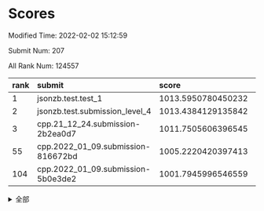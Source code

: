# Scores

Modified Time: 2022-02-02 15:12:59

Submit Num: 207

All Rank Num: 124557

| rank |               submit               |       score        |       sigma        | pk_num |
| :--- | :--------------------------------- | :----------------- | :----------------- | :----- |
| 1    | jsonzb.test.test_1                 | 1013.5950780450232 | 0.8660251791116256 | 2408   |
| 2    | jsonzb.test.submission_level_4     | 1013.4384129135842 | 0.824015445330965  | 2405   |
| 3    | cpp.21_12_24.submission-2b2ea0d7   | 1011.7505606396545 | 0.7808458557267954 | 2414   |
| 55   | cpp.2022_01_09.submission-816672bd | 1005.2220420397413 | 0.71847277972229   | 2411   |
| 104  | cpp.2022_01_09.submission-5b0e3de2 | 1001.7945996546559 | 0.7147334902444061 | 2405   |


<details>
<summary>全部</summary>

| rank |                 submit                 |       score        |       sigma        | pk_num |
| :--- | :------------------------------------- | :----------------- | :----------------- | :----- |
| 1    | jsonzb.test.test_1                     | 1013.5950780450232 | 0.8660251791116256 | 2408   |
| 2    | jsonzb.test.submission_level_4         | 1013.4384129135842 | 0.824015445330965  | 2405   |
| 3    | cpp.21_12_24.submission-2b2ea0d7       | 1011.7505606396545 | 0.7808458557267954 | 2414   |
| 4    | gobigger.level_3.submission_level_3_27 | 1011.7029285609153 | 0.764647333799778  | 2415   |
| 5    | gobigger.level_3.submission_level_3_16 | 1011.2493793700921 | 0.7646736169678893 | 2408   |
| 6    | gobigger.level_3.submission_level_3_32 | 1011.2174659790575 | 0.7578110686559971 | 2405   |
| 7    | gobigger.level_3.submission_level_3_40 | 1011.092556485355  | 0.7643558328270932 | 2406   |
| 8    | gobigger.level_3.submission_level_3_23 | 1010.7310090517068 | 0.7668889990964537 | 2407   |
| 9    | gobigger.level_3.submission_level_3_17 | 1010.633756257382  | 0.7480191307996333 | 2409   |
| 10   | gobigger.level_3.submission_level_3_5  | 1010.5990422439675 | 0.7696128858766477 | 2405   |
| 11   | gobigger.level_3.submission_level_3_2  | 1010.5894249395839 | 0.768155742435067  | 2404   |
| 12   | gobigger.level_3.submission_level_3_29 | 1010.5154022446854 | 0.7653756937292153 | 2409   |
| 13   | gobigger.level_3.submission_level_3_0  | 1010.4672140203552 | 0.7532381338499764 | 2411   |
| 14   | gobigger.level_3.submission_level_3_22 | 1010.4519091525044 | 0.7598254433583721 | 2407   |
| 15   | gobigger.level_3.submission_level_3_28 | 1010.34088507059   | 0.7648637462318237 | 2406   |
| 16   | gobigger.level_3.submission_level_3_24 | 1010.2971742411544 | 0.7651450471432926 | 2414   |
| 17   | gobigger.level_3.submission_level_3_8  | 1010.2489295332177 | 0.7570430072220764 | 2411   |
| 18   | gobigger.level_3.submission_level_3_13 | 1010.2445671384231 | 0.7472522404101629 | 2404   |
| 19   | gobigger.level_3.submission_level_3_19 | 1010.198609982108  | 0.749513617649716  | 2406   |
| 20   | gobigger.level_3.submission_level_3_44 | 1010.1920798546881 | 0.7551383065847208 | 2410   |
| 21   | gobigger.level_3.submission_level_3_31 | 1010.109399377152  | 0.7596578100896973 | 2409   |
| 22   | gobigger.level_3.submission_level_3_49 | 1010.0958503197124 | 0.7757466542024238 | 2408   |
| 23   | gobigger.level_3.submission_level_3_33 | 1010.022311765333  | 0.7583304847401998 | 2409   |
| 24   | gobigger.level_3.submission_level_3_26 | 1010.0216163534066 | 0.7531666302764592 | 2406   |
| 25   | gobigger.level_3.submission_level_3_9  | 1010.0047757297615 | 0.7574056625171295 | 2410   |
| 26   | gobigger.level_3.submission_level_3_39 | 1009.9857398761826 | 0.7235331336385418 | 2403   |
| 27   | gobigger.level_3.submission_level_3_34 | 1009.9801302247103 | 0.7802729144431867 | 2408   |
| 28   | gobigger.level_3.submission_level_3_36 | 1009.9070714151678 | 0.7541546267619663 | 2403   |
| 29   | gobigger.level_3.submission_level_3_30 | 1009.8619814942188 | 0.7429575350090071 | 2407   |
| 30   | gobigger.level_3.submission_level_3_37 | 1009.8035944539813 | 0.7569417993238352 | 2406   |
| 31   | gobigger.level_3.submission_level_3_10 | 1009.7898047076246 | 0.7407648984308356 | 2412   |
| 32   | gobigger.level_3.submission_level_3_1  | 1009.757175277813  | 0.7443517678184938 | 2408   |
| 33   | gobigger.level_3.submission_level_3_25 | 1009.739694805869  | 0.7738379758381907 | 2412   |
| 34   | gobigger.level_3.submission_level_3_7  | 1009.7117606829149 | 0.7565092811345229 | 2406   |
| 35   | gobigger.level_3.submission_level_3_14 | 1009.7022507724739 | 0.7554409348097132 | 2409   |
| 36   | gobigger.level_3.submission_level_3_35 | 1009.6742853391801 | 0.7603148738972647 | 2412   |
| 37   | gobigger.level_3.submission_level_3_3  | 1009.6362942782264 | 0.7315115982501821 | 2408   |
| 38   | gobigger.level_3.submission_level_3_46 | 1009.5060226072211 | 0.7691147843721782 | 2411   |
| 39   | gobigger.level_3.submission_level_3_11 | 1009.3870924096127 | 0.7374251941636033 | 2409   |
| 40   | gobigger.level_3.submission_level_3_47 | 1009.3470732384122 | 0.7353879000835187 | 2411   |
| 41   | gobigger.level_3.submission_level_3_41 | 1009.2905599097877 | 0.7566831733409843 | 2405   |
| 42   | gobigger.level_3.submission_level_3_20 | 1009.2304242146133 | 0.7250133273261519 | 2406   |
| 43   | gobigger.level_3.submission_level_3_15 | 1009.2063869948801 | 0.7544310517869813 | 2406   |
| 44   | gobigger.level_3.submission_level_3_45 | 1009.2048476529219 | 0.7562259660007206 | 2411   |
| 45   | gobigger.level_3.submission_level_3_4  | 1009.199934872792  | 0.7482037728866507 | 2405   |
| 46   | gobigger.level_3.submission_level_3_18 | 1009.1322887264763 | 0.7595642860293553 | 2404   |
| 47   | gobigger.level_3.submission_level_3_43 | 1009.0371596259623 | 0.7764149645777721 | 2411   |
| 48   | gobigger.level_3.submission_level_3_38 | 1008.9626844347029 | 0.7462298699193115 | 2405   |
| 49   | gobigger.level_3.submission_level_3_42 | 1008.9137846707433 | 0.7518176582881286 | 2408   |
| 50   | gobigger.level_3.submission_level_3_48 | 1008.8620372410178 | 0.734487192198652  | 2414   |
| 51   | gobigger.level_3.submission_level_3_6  | 1008.8087703668264 | 0.7592997417918714 | 2408   |
| 52   | gobigger.level_3.submission_level_3_21 | 1008.4913868721802 | 0.7331256182275477 | 2407   |
| 53   | gobigger.level_3.submission_level_3_12 | 1007.869430059442  | 0.7374064336536552 | 2397   |
| 54   | gobigger.level_1.submission_level_1_36 | 1006.1583584482097 | 0.7127351663645022 | 2407   |
| 55   | cpp.2022_01_09.submission-816672bd     | 1005.2220420397413 | 0.71847277972229   | 2411   |
| 56   | gobigger.level_1.submission_level_1_10 | 1004.8567799446117 | 0.7229766507082442 | 2400   |
| 57   | gobigger.level_1.submission_level_1_23 | 1004.6430283832924 | 0.7140049778817542 | 2403   |
| 58   | gobigger.level_1.submission_level_1_16 | 1004.3448495913952 | 0.7197127965066938 | 2405   |
| 59   | gobigger.level_1.submission_level_1_20 | 1004.3441506659277 | 0.7143034635953233 | 2409   |
| 60   | gobigger.level_1.submission_level_1_27 | 1004.3349408786747 | 0.7245191343410216 | 2406   |
| 61   | gobigger.level_1.submission_level_1_44 | 1004.3126561657132 | 0.728196027873     | 2404   |
| 62   | gobigger.level_1.submission_level_1_38 | 1004.2548477864742 | 0.7107728038517772 | 2405   |
| 63   | gobigger.level_1.submission_level_1_19 | 1004.0861372471647 | 0.7286482125605803 | 2406   |
| 64   | gobigger.level_1.submission_level_1_26 | 1004.0330043456901 | 0.7251253421933408 | 2405   |
| 65   | gobigger.level_1.submission_level_1_37 | 1004.0244640992821 | 0.7274865078885209 | 2408   |
| 66   | gobigger.level_1.submission_level_1_25 | 1003.9582846562882 | 0.7258960966054772 | 2406   |
| 67   | gobigger.level_1.submission_level_1_43 | 1003.8708218239738 | 0.7097288485758954 | 2401   |
| 68   | gobigger.level_1.submission_level_1_12 | 1003.865025694803  | 0.718471223777091  | 2409   |
| 69   | gobigger.level_1.submission_level_1_18 | 1003.8430321635159 | 0.7175914184109619 | 2408   |
| 70   | gobigger.level_1.submission_level_1_28 | 1003.8096491706688 | 0.7135973381969974 | 2404   |
| 71   | gobigger.level_1.submission_level_1_49 | 1003.7766152489447 | 0.7265238743753137 | 2406   |
| 72   | gobigger.level_1.submission_level_1_13 | 1003.7753818587304 | 0.7317673122401922 | 2403   |
| 73   | gobigger.level_1.submission_level_1_0  | 1003.7463859182435 | 0.7163083766372075 | 2408   |
| 74   | gobigger.level_1.submission_level_1_14 | 1003.7325488475402 | 0.7265421528849337 | 2409   |
| 75   | gobigger.level_1.submission_level_1_46 | 1003.6649154771496 | 0.7183358039976189 | 2407   |
| 76   | gobigger.level_1.submission_level_1_31 | 1003.6464663765876 | 0.7141150058723095 | 2409   |
| 77   | gobigger.level_1.submission_level_1_40 | 1003.6186994522023 | 0.7283906695121591 | 2409   |
| 78   | gobigger.level_1.submission_level_1_15 | 1003.6163439047699 | 0.7157504712554457 | 2407   |
| 79   | gobigger.level_1.submission_level_1_22 | 1003.5726813974597 | 0.727969252896161  | 2410   |
| 80   | gobigger.level_1.submission_level_1_5  | 1003.5223576292085 | 0.7046465011906037 | 2407   |
| 81   | gobigger.level_1.submission_level_1_30 | 1003.5142938508841 | 0.708751256848822  | 2401   |
| 82   | gobigger.level_1.submission_level_1_21 | 1003.4982044600449 | 0.718252266517098  | 2404   |
| 83   | gobigger.level_1.submission_level_1_24 | 1003.4453048553191 | 0.7130813295554688 | 2405   |
| 84   | gobigger.level_1.submission_level_1_17 | 1003.3646435868249 | 0.7147184429868417 | 2406   |
| 85   | gobigger.level_1.submission_level_1_42 | 1003.359044068616  | 0.7107776706238506 | 2412   |
| 86   | gobigger.level_1.submission_level_1_48 | 1003.2398698250777 | 0.7192568976634626 | 2407   |
| 87   | gobigger.level_1.submission_level_1_4  | 1003.1396925569106 | 0.7335491740564895 | 2407   |
| 88   | gobigger.level_1.submission_level_1_41 | 1003.1059116494798 | 0.7210692665944337 | 2402   |
| 89   | gobigger.level_1.submission_level_1_34 | 1003.0601918177532 | 0.7152751343719396 | 2404   |
| 90   | gobigger.level_1.submission_level_1_39 | 1002.8791520658949 | 0.7208409909712126 | 2408   |
| 91   | gobigger.level_1.submission_level_1_32 | 1002.8649545988306 | 0.7204267552117792 | 2406   |
| 92   | gobigger.level_1.submission_level_1_8  | 1002.7976114027977 | 0.7086067479494198 | 2406   |
| 93   | gobigger.level_1.submission_level_1_1  | 1002.735987233431  | 0.7100904040975264 | 2409   |
| 94   | gobigger.level_1.submission_level_1_2  | 1002.6439296897993 | 0.7218376521036055 | 2408   |
| 95   | gobigger.level_1.submission_level_1_29 | 1002.5743473821285 | 0.7167046321347785 | 2407   |
| 96   | gobigger.level_1.submission_level_1_35 | 1002.4360147029734 | 0.7160406082745725 | 2408   |
| 97   | gobigger.level_1.submission_level_1_3  | 1002.4204471519048 | 0.7118537219241899 | 2409   |
| 98   | gobigger.level_1.submission_level_1_9  | 1002.4111800651098 | 0.7200555188549809 | 2406   |
| 99   | gobigger.level_1.submission_level_1_45 | 1002.3978236641368 | 0.7045932852407805 | 2408   |
| 100  | gobigger.level_1.submission_level_1_7  | 1002.3080327923008 | 0.7090360161996144 | 2408   |
| 101  | gobigger.level_1.submission_level_1_47 | 1002.1903750102928 | 0.7176447089570989 | 2407   |
| 102  | gobigger.level_1.submission_level_1_6  | 1001.8787177094972 | 0.7159431100164685 | 2408   |
| 103  | gobigger.level_1.submission_level_1_33 | 1001.8692989684015 | 0.7239223956463031 | 2410   |
| 104  | cpp.2022_01_09.submission-5b0e3de2     | 1001.7945996546559 | 0.7147334902444061 | 2405   |
| 105  | gobigger.level_1.submission_level_1_11 | 1001.7805071796122 | 0.7114392952496271 | 2404   |
| 106  | gobigger.random.submission_random_9    | 997.4659112516385  | 0.698792008362494  | 2406   |
| 107  | gobigger.random.submission_random_32   | 997.2828081316005  | 0.7070022990246255 | 2404   |
| 108  | gobigger.random.submission_random_22   | 997.1797869033343  | 0.7089676072851124 | 2409   |
| 109  | gobigger.random.submission_random_24   | 997.0856228721335  | 0.705084477528552  | 2403   |
| 110  | gobigger.random.submission_random_46   | 996.9657339422376  | 0.7123524951261553 | 2412   |
| 111  | gobigger.random.submission_random_5    | 996.5264276034457  | 0.7161765046018685 | 2409   |
| 112  | gobigger.random.submission_random_8    | 996.4626189854556  | 0.7097613191520568 | 2405   |
| 113  | gobigger.random.submission_random_12   | 996.3812699721078  | 0.7143017954400546 | 2407   |
| 114  | gobigger.random.submission_random_1    | 996.3743783596734  | 0.7090485088757542 | 2405   |
| 115  | gobigger.random.submission_random_31   | 996.3337277399393  | 0.7330320723366974 | 2409   |
| 116  | gobigger.random.submission_random_44   | 996.3309198741312  | 0.7099454416910349 | 2403   |
| 117  | gobigger.random.submission_random_4    | 996.3265599335514  | 0.7368822928056494 | 2404   |
| 118  | gobigger.random.submission_random_27   | 996.2284784571289  | 0.703747664656349  | 2409   |
| 119  | gobigger.random.submission_random_23   | 996.2092548358955  | 0.7185851629745225 | 2406   |
| 120  | gobigger.random.submission_random_45   | 996.1796440783129  | 0.7043393570254286 | 2408   |
| 121  | gobigger.random.submission_random_48   | 996.1552103430092  | 0.7025649172054624 | 2404   |
| 122  | gobigger.random.submission_random_6    | 996.1520110874445  | 0.7213093334359262 | 2407   |
| 123  | gobigger.random.submission_random_19   | 996.1327330005877  | 0.7114621843367881 | 2407   |
| 124  | gobigger.random.submission_random_39   | 996.0966925852824  | 0.7042838494019896 | 2409   |
| 125  | gobigger.random.submission_random_15   | 996.0884346810133  | 0.7162377503639764 | 2408   |
| 126  | gobigger.random.submission_random_2    | 996.0844247277014  | 0.7196414408249155 | 2406   |
| 127  | gobigger.random.submission_random_49   | 996.0738881841039  | 0.7064688803053417 | 2407   |
| 128  | gobigger.random.submission_random_36   | 995.9591422916067  | 0.7151815749511272 | 2404   |
| 129  | gobigger.random.submission_random_30   | 995.9392915748464  | 0.7238740572218357 | 2411   |
| 130  | gobigger.random.submission_random_47   | 995.9258575784062  | 0.6999933350232803 | 2408   |
| 131  | gobigger.random.submission_random_11   | 995.905456395822   | 0.6993796593058433 | 2407   |
| 132  | gobigger.random.submission_random_34   | 995.8663151516347  | 0.7166477945752128 | 2408   |
| 133  | gobigger.random.submission_random_26   | 995.8554528344545  | 0.7148669298832437 | 2404   |
| 134  | gobigger.random.submission_random_40   | 995.7205352483677  | 0.7078048454219145 | 2410   |
| 135  | gobigger.random.submission_random_16   | 995.6875929106692  | 0.719218406762735  | 2409   |
| 136  | gobigger.random.submission_random_21   | 995.6872116922204  | 0.7222546968367185 | 2408   |
| 137  | gobigger.random.submission_random_42   | 995.5827727579396  | 0.7315589053551523 | 2411   |
| 138  | gobigger.random.submission_random_35   | 995.5686475796717  | 0.7091153650423299 | 2405   |
| 139  | gobigger.random.submission_random_28   | 995.5300705387563  | 0.7022816955978993 | 2407   |
| 140  | gobigger.random.submission_random_25   | 995.4213649393799  | 0.7110277278082248 | 2406   |
| 141  | gobigger.random.submission_random_29   | 995.3232572533917  | 0.7184665769639824 | 2409   |
| 142  | gobigger.random.submission_random_13   | 995.2215376305479  | 0.7187035468818148 | 2410   |
| 143  | gobigger.random.submission_random_41   | 995.1984769115245  | 0.7009574570302628 | 2407   |
| 144  | gobigger.random.submission_random_3    | 995.1937487224001  | 0.7271750356590473 | 2407   |
| 145  | gobigger.random.submission_random_17   | 995.1719111921074  | 0.7177212777598733 | 2405   |
| 146  | gobigger.random.submission_random_10   | 995.0146892437127  | 0.7115830718394078 | 2404   |
| 147  | gobigger.random.submission_random_18   | 995.00664895889    | 0.7118719324608037 | 2401   |
| 148  | gobigger.random.submission_random_14   | 995.001961176388   | 0.7097644160973127 | 2409   |
| 149  | gobigger.random.submission_random_33   | 994.9442677583198  | 0.7106339975688112 | 2411   |
| 150  | gobigger.random.submission_random_37   | 994.9293378261231  | 0.7083269070399945 | 2415   |
| 151  | gobigger.random.submission_random_0    | 994.7158663788481  | 0.7144167765550972 | 2404   |
| 152  | gobigger.random.submission_random_43   | 994.543372646809   | 0.7120866536186826 | 2401   |
| 153  | gobigger.random.submission_random_20   | 994.3984195667921  | 0.7251243182683687 | 2409   |
| 154  | gobigger.random.submission_random_7    | 994.2337223430485  | 0.7194709769558028 | 2405   |
| 155  | gobigger.random.submission_random_38   | 994.1259628169915  | 0.7189315648501926 | 2408   |
| 156  | gobigger.level_2.submission_level_2_20 | 993.5026509662148  | 0.73170228598748   | 2408   |
| 157  | gobigger.level_2.submission_level_2_1  | 993.3993903390476  | 0.7301169971866007 | 2407   |
| 158  | gobigger.level_2.submission_level_2_21 | 993.3391332534906  | 0.7233039448943304 | 2406   |
| 159  | gobigger.level_2.submission_level_2_6  | 993.2326166668121  | 0.7298439248918693 | 2404   |
| 160  | gobigger.level_2.submission_level_2_40 | 993.1685390154748  | 0.7224248264400243 | 2407   |
| 161  | gobigger.level_2.submission_level_2_34 | 993.1597812469471  | 0.7349876364607433 | 2411   |
| 162  | gobigger.level_2.submission_level_2_0  | 993.0584453677449  | 0.7626088991433945 | 2408   |
| 163  | gobigger.level_2.submission_level_2_16 | 993.0119077406296  | 0.7346687450082344 | 2405   |
| 164  | gobigger.level_2.submission_level_2_24 | 992.9184352806841  | 0.7360722004766578 | 2404   |
| 165  | gobigger.level_2.submission_level_2_41 | 992.8763914530392  | 0.7365473238651098 | 2404   |
| 166  | gobigger.level_2.submission_level_2_36 | 992.8297928861938  | 0.7217251910625943 | 2404   |
| 167  | gobigger.level_2.submission_level_2_2  | 992.5971610456498  | 0.7425792892905253 | 2410   |
| 168  | gobigger.level_2.submission_level_2_48 | 992.5822359950939  | 0.7315763436196484 | 2404   |
| 169  | gobigger.level_2.submission_level_2_38 | 992.5392366590983  | 0.7486179632498937 | 2409   |
| 170  | gobigger.level_2.submission_level_2_3  | 992.4906855022251  | 0.7331070869441201 | 2408   |
| 171  | gobigger.level_2.submission_level_2_11 | 992.4591668444054  | 0.7446221393393532 | 2406   |
| 172  | gobigger.level_2.submission_level_2_43 | 992.436062496785   | 0.7561695090859004 | 2409   |
| 173  | gobigger.level_2.submission_level_2_27 | 992.4334539023323  | 0.7439610527243303 | 2410   |
| 174  | gobigger.level_2.submission_level_2_14 | 992.4300742942459  | 0.7374037804791054 | 2401   |
| 175  | gobigger.level_2.submission_level_2_13 | 992.4152162738393  | 0.751616851762216  | 2407   |
| 176  | gobigger.level_2.submission_level_2_23 | 992.3687544455254  | 0.742293565283768  | 2407   |
| 177  | gobigger.level_2.submission_level_2_5  | 992.3176971146783  | 0.7429729486374925 | 2406   |
| 178  | gobigger.level_2.submission_level_2_35 | 992.306114184361   | 0.7286113467647606 | 2408   |
| 179  | gobigger.level_2.submission_level_2_15 | 992.304759729706   | 0.742557576730415  | 2403   |
| 180  | gobigger.level_2.submission_level_2_46 | 992.2900183587816  | 0.7288301938738565 | 2406   |
| 181  | gobigger.level_2.submission_level_2_39 | 992.2492082945089  | 0.7343607653135991 | 2406   |
| 182  | gobigger.level_2.submission_level_2_28 | 992.2100193088995  | 0.7443439289709298 | 2407   |
| 183  | gobigger.level_2.submission_level_2_30 | 992.1807820825996  | 0.7345329291704324 | 2407   |
| 184  | gobigger.level_2.submission_level_2_8  | 992.042034300584   | 0.7498420025426018 | 2406   |
| 185  | gobigger.level_2.submission_level_2_4  | 991.8349837308938  | 0.7639526683243354 | 2409   |
| 186  | gobigger.level_2.submission_level_2_29 | 991.7955457845202  | 0.7616675863513452 | 2404   |
| 187  | gobigger.level_2.submission_level_2_10 | 991.7897637783964  | 0.7715427213222721 | 2403   |
| 188  | gobigger.level_2.submission_level_2_12 | 991.6985924757847  | 0.7448336151484999 | 2406   |
| 189  | gobigger.level_2.submission_level_2_31 | 991.6567389091203  | 0.7344032262260507 | 2411   |
| 190  | gobigger.level_2.submission_level_2_19 | 991.6338375807042  | 0.7294373937360762 | 2405   |
| 191  | gobigger.level_2.submission_level_2_7  | 991.5659351288167  | 0.7594524648791253 | 2409   |
| 192  | gobigger.level_2.submission_level_2_49 | 991.5004953732121  | 0.7590883390794833 | 2405   |
| 193  | gobigger.level_2.submission_level_2_44 | 991.4521361227645  | 0.7470668035200625 | 2400   |
| 194  | gobigger.level_2.submission_level_2_26 | 991.4422126825083  | 0.7424893952083067 | 2407   |
| 195  | gobigger.level_2.submission_level_2_17 | 991.3943971991948  | 0.737316094418211  | 2405   |
| 196  | gobigger.level_2.submission_level_2_33 | 991.3627971758372  | 0.736139270358531  | 2405   |
| 197  | gobigger.level_2.submission_level_2_45 | 991.2816696552389  | 0.741617313105058  | 2408   |
| 198  | gobigger.level_2.submission_level_2_25 | 991.1194921081825  | 0.7600031352921777 | 2411   |
| 199  | gobigger.level_2.submission_level_2_9  | 991.0957991115321  | 0.7589452390661944 | 2405   |
| 200  | gobigger.level_2.submission_level_2_22 | 990.9588186681191  | 0.7498918159722383 | 2407   |
| 201  | gobigger.level_2.submission_level_2_37 | 990.9481190977716  | 0.7570701314070682 | 2406   |
| 202  | gobigger.level_2.submission_level_2_42 | 990.6546458368797  | 0.7361376919207145 | 2409   |
| 203  | gobigger.level_2.submission_level_2_47 | 990.6097349814981  | 0.7744403951189865 | 2410   |
| 204  | gobigger.level_2.submission_level_2_32 | 990.5421964677004  | 0.757822829405695  | 2405   |
| 205  | gobigger.level_2.submission_level_2_18 | 990.5193760071113  | 0.7614610627679018 | 2401   |
| 206  | gobigger.none.submission_none_0        | 976.8076682149559  | 1.415319211894589  | 2402   |
| 207  | gobigger.none.submission_none_1        | 976.6440196588873  | 1.3315709002448655 | 2405   |

</details>